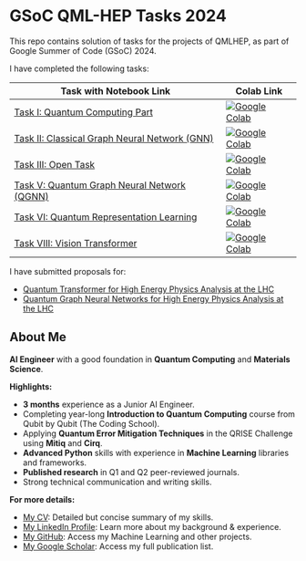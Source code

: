 # GSoC QML-HEP Tasks 2024

This repo contains solution of tasks for the projects of QMLHEP, as part of Google Summer of Code (GSoC) 2024. 


I have completed the following tasks:

| Task with Notebook Link                            | Colab Link                                                                                                                                                                                                    |
|----------------------------------------------------|---------------------------------------------------------------------------------------------------------------------------------------------------------------------------------------------------------------|
| [Task I: Quantum Computing Part](#)                | <a href="https://colab.research.google.com/drive/1YoCDgn-PKI_iG3l6wFJapv2S4OSdZIep?usp=sharing" target="_parent"><img src="https://colab.research.google.com/assets/colab-badge.svg" alt="Google Colab"/></a> |
| [Task II: Classical Graph Neural Network (GNN)](#) | <a href="https://colab.research.google.com/drive/1oQb44KcaxshnOT_6gvaqrAcieMPjeKVb?usp=sharing" target="_parent"><img src="https://colab.research.google.com/assets/colab-badge.svg" alt="Google Colab"/></a> |
| [Task III: Open Task](#)                           | <a href="#" target="_parent"><img src="https://colab.research.google.com/assets/colab-badge.svg" alt="Google Colab"/></a>                                                                                     |
| [Task V: Quantum Graph Neural Network (QGNN)](#)   | <a href="#" target="_parent"><img src="https://colab.research.google.com/assets/colab-badge.svg" alt="Google Colab"/></a>                                                                                     |
| [Task VI: Quantum Representation Learning](#)      | <a href="#" target="_parent"><img src="https://colab.research.google.com/assets/colab-badge.svg" alt="Google Colab"/></a>                                                                                     |
| [Task VIII: Vision Transformer](#)                 | <a href="#" target="_parent"><img src="https://colab.research.google.com/assets/colab-badge.svg" alt="Google Colab"/></a>                                                                                     |


I have submitted proposals for:
- [Quantum Transformer for High Energy Physics Analysis at the LHC](https://ml4sci.org/gsoc/2024/proposal_QMLHEP5.html)
- [Quantum Graph Neural Networks for High Energy Physics Analysis at the LHC](https://ml4sci.org/gsoc/2024/proposal_QMLHEP2.html)


## About Me

**AI Engineer** with a good foundation in **Quantum Computing** and **Materials Science**. 


**Highlights:**

* **3 months** experience as a Junior AI Engineer.
* Completing year-long **Introduction to Quantum Computing** course from Qubit by Qubit (The Coding School).
* Applying **Quantum Error Mitigation Techniques** in the QRISE Challenge using **Mitiq** and **Cirq**.
* **Advanced Python** skills with experience in **Machine Learning** libraries and frameworks.
* **Published research** in Q1 and Q2 peer-reviewed journals.
* Strong technical communication and writing skills. 


**For more details:**

- [My CV](./Abir_CV.pdf): Detailed but concise summary of my skills.
- [My LinkedIn Profile](https://www.linkedin.com/in/abir0/): Learn more about my background & experience.
- [My GitHub](https://github.com/abir0): Access my Machine Learning and other projects.
- [My Google Scholar](https://scholar.google.com/citations?user=GF-XT6EAAAAJ&hl=en): Access my full publication list.
